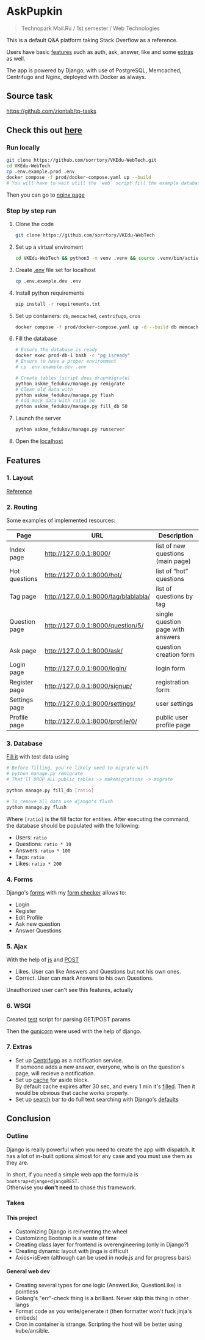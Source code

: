 # AskPupkin

> Technopark Mail.Ru / 1st semester / Web Technologies

This is a default Q&A platform taking Stack Overflow as a reference.

Users have basic [features](#features) such as auth, ask, answer, like and some [extras](#7.Extras) as well.

The app is powered by Django, with use of PostgreSQL, Memcached, Centrifugo and Nginx, deployed with Docker as always.

## Source task

<https://github.com/ziontab/tp-tasks>

## Check this out [here](askme.sorrtory.ru)

### Run locally

```sh
git clone https://github.com/sorrtory/VKEdu-WebTech.git
cd VKEdu-WebTech
cp .env.example.prod .env
docker compose -f prod/docker-compose.yaml up --build
# You will have to wait utill the `web` script fill the example database.
```

Then you can go to [nginx page](http://localhost:1337)

### Step by step run

1. Clone the code

    ```bash
    git clone https://github.com/sorrtory/VKEdu-WebTech
    ```

2. Set up a virtual enviroment

    ```bash
    cd VKEdu-WebTech && python3 -m venv .venv && source .venv/bin/activate
    ```

3. Create [.env](.env.example.dev) file set for localhost

    ```sh
    cp .env.example.dev .env
    ```

4. Install python requirements

    ```bash
    pip install -r requirements.txt
    ```

5. Set up containers: `db`, `memcached`, `centrifugo`, `cron`

    ```sh
    docker compose -f prod/docker-compose.yaml up -d --build db memcached centrifugo cron
    ```

6. Fill the database

    ```sh
    # Ensure the database is ready
    docker exec prod-db-1 bash -c "pg_isready"
    # Ensure to have a proper environment
    # cp .env.example.dev .env

    # Create tables (script does drop+migrate)
    python askme_fedukov/manage.py remigrate
    # Clean old data with
    python askme_fedukov/manage.py flush
    # Add mock data with ratio 50
    python askme_fedukov/manage.py fill_db 50
    ```

7. Launch the server

    ```bash
    python askme_fedukov/manage.py runserver
    ```

8. Open the [localhost](http://127.0.0.1:8000/)

## Features

### 1. Layout

[Reference](https://github.com/ziontab/tp-tasks/blob/master/files/markdown/task-1.md#6-%D0%BF%D1%80%D0%B8%D0%BC%D0%B5%D1%80%D0%BD%D1%8B%D0%B9-%D0%B2%D0%BD%D0%B5%D1%88%D0%BD%D0%B8%D0%B9-%D0%B2%D0%B8%D0%B4-%D1%81%D1%82%D1%80%D0%B0%D0%BD%D0%B8%D1%86)

### 2. Routing

Some examples of implemented resources:

| Page              | URL                                    | Description                                      |
|-------------------|----------------------------------------|--------------------------------------------------|
| Index page        | <http://127.0.0.1:8000/>               | list of new questions (main page)                |
| Hot questions     | <http://127.0.0.1:8000/hot/>           | list of “hot” questions                          |
| Tag page          | <http://127.0.0.1:8000/tag/blablabla/> | list of questions by tag                         |
| Question page     | <http://127.0.0.1:8000/question/5/>    | single question page with answers                |
| Ask page          | <http://127.0.0.1:8000/ask/>           | question creation form                           |
| Login page        | <http://127.0.0.1:8000/login/>         | login form                                       |
| Register page     | <http://127.0.0.1:8000/signup/>        | registration form                                |
| Settings page     | <http://127.0.0.1:8000/settings/>      | user settings                                    |
| Profile page      | <http://127.0.0.1:8000/profile/0/>     | public user profile page                         |

### 3. Database

[Fill it](askme_fedukov/app/management/commands/fill_db.py) with test data using

```sh
# Before filling, you're likely need to migrate with 
# python manage.py remigrate
# That'll DROP ALL public tables -> makemigrations -> migrate

python manage.py fill_db [ratio]

# To remove all data use django's flush
python manage.py flush
```

Where `[ratio]` is the fill factor for entities.
After executing the command, the database should be populated with the following:

- Users: `ratio`
- Questions: `ratio * 10`
- Answers: `ratio * 100`
- Tags: `ratio`
- Likes: `ratio * 200`

### 4. Forms

Django's [forms](askme_fedukov/app/forms.py)
with my [form checker](/askme_fedukov/app/utils/form_checker.py) allows to:

- Login
- Register
- Edit Profile
- Ask new question
- Answer Questions

### 5. Ajax

With the help of [js](./askme_fedukov/app/static/ajax.js) and [POST](https://github.com/sorrtory/VKEdu-WebTech/blob/master/askme_fedukov/app/views.py#L297-L336)

- Likes. User can like Answers and Questions but not his own ones.
- Correct. User can mark Answers to his own Questions.

Unauthorized user can't see this features, actually

### 6. WSGI

Created [test](wsgi/test.py) script for parsing GET/POST params

Then the [gunicorn](./prod/gunicorn.conf.py) were used with the help of django.

### 7. Extras

- Set up [Centrifugo](./askme_fedukov/app/utils/notification.py) as a notification service. \
    If someone adds a new answer, everyone, who is on the question's page, will recieve a notification.
- Set up [cache](./askme_fedukov/app/utils/cache.py) for aside block. \
    By default cache expires after 30 sec, and every 1 min it's [filled](./prod/cron.sh). Then it would be obvious that cache works properly.
- Set up [search](./askme_fedukov/app/static/search.js) bar to do full text searching with Django's [defaults]((https://github.com/sorrtory/VKEdu-WebTech/blob/master/askme_fedukov/app/models.py#L180-L190))

## Conclusion

### Outline

Django is really powerful when you need to create the app with dispatch.
It has a lot of in-built options almost for any case and you must use them as they are.

In short, if you need a simple web app the formula is `bootsrap+django+djangoREST`. \
Otherwise you **don't need** to chose this framework.

### Takes

#### This project

- Customizing Django is reinventing the wheel
- Customizing Bootsrap is a waste of time
- Creating class layer for frontend is overengineering (only in Django?)
- Creating dynamic layout with jinga is difficult
- Axios=isEven (although can be used in node.js and for progress bars)

#### General web dev

- Creating several types for one logic (AnswerLike, QuestionLike) is pointless
- Golang's "err"-check thing is a brilliant. Never skip this thing in other langs
- Format code as you write/generate it (then formatter won't fuck jinja's embeds)
- Cron in container is strange. Scripting the host will be better using kube/ansible.
